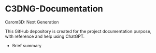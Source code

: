 # C3DNG-Documentation
Carom3D: Next Generation

This GitHub depository is created for the project documentation purpose,
with reference and help using ChatGPT.

* Brief summary
